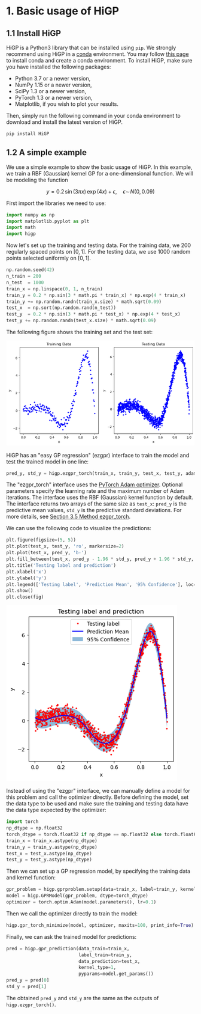 # 1. Basic usage of HiGP

## 1.1 Install HiGP

HiGP is a Python3 library that can be installed using `pip`. We strongly recommend using HiGP in a [conda](https://www.anaconda.com/blog/understanding-conda-and-pip) environment. You may follow [this page](https://conda.io/projects/conda/en/latest/user-guide/tasks/manage-environments.html) to install conda and create a conda environment. To install HiGP, make sure you have installed the following packages:

* Python 3.7 or a newer version,
* NumPy 1.15 or a newer version,
* SciPy 1.3 or a newer version,
* PyTorch 1.3 or a newer version,
* Matplotlib, if you wish to plot your results.

Then, simply run the following command in your conda environment to download and install the latest version of HiGP.

```python
pip install HiGP
```

## 1.2 A simple example

We use a simple example to show the basic usage of HiGP. In this example, we train a RBF (Gaussian) kernel GP for a one-dimensional function. We will be modeling the function

```math
y = 0.2 \, \sin(3 \pi x) \, \exp(4x) + \epsilon, \quad 
\epsilon \sim \! N(0, 0.09)
```

First import the libraries we need to use:

```python
import numpy as np
import matplotlib.pyplot as plt
import math
import higp
```

Now let's set up the training and testing data. For the training data, we 200 regularly spaced points on $[0, 1]$. For the testing data, we use 1000 random points selected
uniformly on $[0, 1]$.

```python
np.random.seed(42)
n_train = 200
n_test  = 1000
train_x = np.linspace(0, 1, n_train)
train_y = 0.2 * np.sin(3 * math.pi * train_x) * np.exp(4 * train_x) 
train_y += np.random.randn(train_x.size) * math.sqrt(0.09)
test_x  = np.sort(np.random.rand(n_test))
test_y  = 0.2 * np.sin(3 * math.pi * test_x) * np.exp(4 * test_x)
test_y += np.random.randn(test_x.size) * math.sqrt(0.09)
```

The following figure shows the training set and the test set:

![Example00 - training sets and test sets](figs/Example00_1.png)

HiGP has an "easy GP regression" (ezgpr) interface to train the model and test the trained model in one line:

```python
pred_y, std_y = higp.ezgpr_torch(train_x, train_y, test_x, test_y, adam_lr=0.1, adam_maxits=100)
```

The "ezgpr_torch" interface uses the [PyTorch Adam optimizer](https://pytorch.org/docs/stable/generated/torch.optim.Adam.html).
Optional parameters specify the learning rate and the maximum number 
of Adam iterations.
The interface uses the RBF (Gaussian) kernel function by default.
The interface returns two arrays of the same size as `test_x`: `pred_y` is the predictive mean values, `std_y` is the predictive standard deviations.
For more details, see 
[Section 3.5 Method ezgpr_torch](https://github.com/huanghua1994/HiGP/blob/main/docs/3-API-reference.md#35-method-ezgpr_torch).

We can use the following code to visualize the predictions:

```python
plt.figure(figsize=(5, 5))
plt.plot(test_x, test_y, 'ro', markersize=2)
plt.plot(test_x, pred_y, 'b-')
plt.fill_between(test_x, pred_y - 1.96 * std_y, pred_y + 1.96 * std_y, alpha=0.5)
plt.title('Testing label and prediction')
plt.xlabel('x')
plt.ylabel('y')
plt.legend(['Testing label', 'Prediction Mean', '95% Confidence'], loc='upper center')
plt.show()
plt.close(fig)
```

![Example00 - prediction](figs/Example00_2.png)

Instead of using the "ezgpr" interface, we can manually define a model for this problem and call the optimizer directly. Before defining the model, set the data type to be used and make sure the training and testing data have the data type expected by the optimizer:

```python
import torch
np_dtype = np.float32
torch_dtype = torch.float32 if np_dtype == np.float32 else torch.float64
train_x = train_x.astype(np_dtype)
train_y = train_y.astype(np_dtype)
test_x = test_x.astype(np_dtype)
test_y = test_y.astype(np_dtype)
```

Then we can set up a GP regression model, by specifying the training data
and kernel function:

```python
gpr_problem = higp.gprproblem.setup(data=train_x, label=train_y, kernel_type=1)
model = higp.GPRModel(gpr_problem, dtype=torch_dtype)
optimizer = torch.optim.Adam(model.parameters(), lr=0.1)
```

Then we call the optimizer directly to train the model:

```python
higp.gpr_torch_minimize(model, optimizer, maxits=100, print_info=True)
```

Finally, we can ask the trained model for predictions:

```python
pred = higp.gpr_prediction(data_train=train_x,
                           label_train=train_y,
                           data_prediction=test_x,
                           kernel_type=1,
                           pyparams=model.get_params())
pred_y = pred[0]
std_y = pred[1]
```

The obtained `pred_y` and `std_y` are the same as the outputs of `higp.ezgpr_torch()`.
